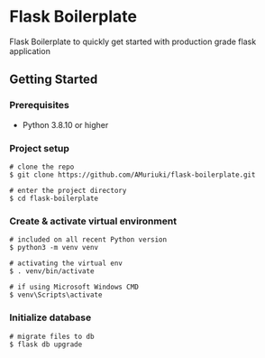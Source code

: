# Flask Boilerplate
Flask Boilerplate to quickly get started with production grade flask application

## Getting Started
### Prerequisites
* Python 3.8.10 or higher

### Project setup
```
# clone the repo
$ git clone https://github.com/AMuriuki/flask-boilerplate.git

# enter the project directory
$ cd flask-boilerplate
```

### Create & activate virtual environment
```
# included on all recent Python version
$ python3 -m venv venv

# activating the virtual env
$ . venv/bin/activate

# if using Microsoft Windows CMD
$ venv\Scripts\activate
```

### Initialize database
```
# migrate files to db
$ flask db upgrade
```




